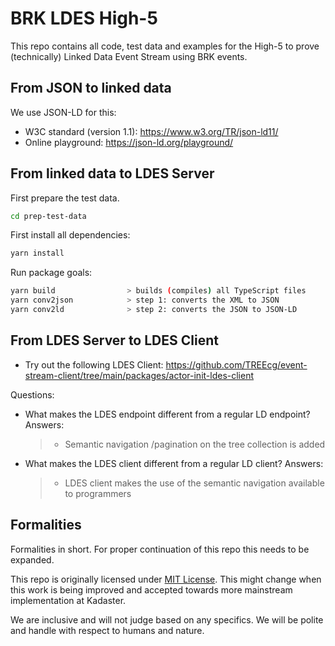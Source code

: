 # BRK LDES High-5

This repo contains all code, test data and examples for the High-5 to prove (technically) Linked Data Event Stream using BRK events.

## From JSON to linked data

We use JSON-LD for this:
- W3C standard (version 1.1): https://www.w3.org/TR/json-ld11/
- Online playground: https://json-ld.org/playground/

## From linked data to LDES Server

First prepare the test data.

```bash
cd prep-test-data
```

First install all dependencies:

```bash
yarn install
```

Run package goals:

```bash
yarn build                > builds (compiles) all TypeScript files
yarn conv2json            > step 1: converts the XML to JSON
yarn conv2ld              > step 2: converts the JSON to JSON-LD
```


## From LDES Server to LDES Client

- Try out the following LDES Client:
  https://github.com/TREEcg/event-stream-client/tree/main/packages/actor-init-ldes-client

Questions:
- What makes the LDES endpoint different from a regular LD endpoint?
  Answers:
  > - Semantic navigation /pagination on the tree collection is added
- What makes the LDES client different from a regular LD client?
  Answers:
  > - LDES client makes the use of the semantic navigation available to programmers

## Formalities

Formalities in short. For proper continuation of this repo this needs to be expanded.

This repo is originally licensed under [MIT License](LICENSE.md).
This might change when this work is being improved and accepted towards more mainstream implementation at Kadaster.

We are inclusive and will not judge based on any specifics.
We will be polite and handle with respect to humans and nature.
